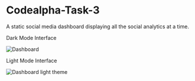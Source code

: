 # Codealpha-Task-3
A static social media dashboard displaying all the social analytics at a time.

Dark Mode Interface

![Dashboard](https://github.com/ImtiazAyesha/Codealpha-Task-3/assets/159868322/d5d60b40-b9ca-4651-a85d-6fb0af6ee404)

Light Mode Interface

![Dashboard light theme](https://github.com/ImtiazAyesha/Codealpha-Task-3/assets/159868322/e6242e2c-7190-4b0d-a073-b35e09c84103)
